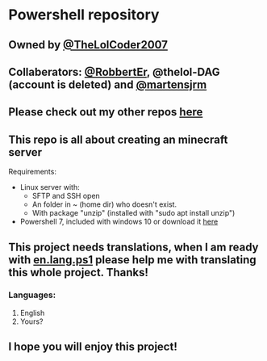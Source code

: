 # Powershell repository
## Owned by [@TheLolCoder2007](https://github.com/thelolcoder2007)
## Collaberators: [@RobbertEr](https://github.com/robberter), @thelol-DAG \(account is deleted\) and [@martensjrm](github.com/martensjrm)
## Please check out my other repos [here](https://github.com/thelolcoder2007)
## This repo is all about creating an minecraft server
Requirements:
* Linux server with:
  * SFTP and SSH open
  * An folder in \~ \(home dir\) who doesn't exist.
  * With package \"unzip\" \(installed with \"sudo apt install unzip\"\)
* Powershell 7, included with windows 10 or download it [here](https://github.com/PowerShell/PowerShell/blob/master/README.md#get-powershell)
## This project needs translations, when I am ready with [en.lang.ps1](/newserver/en.lang.ps1) please help me with translating this whole project. Thanks!
### Languages:
1. English
2. Yours?
## I hope you will enjoy this project!
